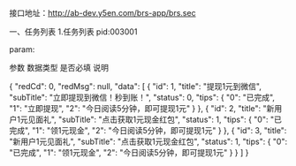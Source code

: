 

接口地址：http://ab-dev.y5en.com/brs-app/brs.sec

一、任务列表
1.任务列表
pid:003001

param:

参数	数据类型	是否必填	说明




{
  "redCd": 0,
  "redMsg": null,
  "data": [
    {
      "id": 1,
      "title": "提现1元到微信",
      "subTitle": "立即提现到微信！秒到账！",
      "status": 0,
      "tips": {
        "0": "已完成",
        "1": "立即提现",
        "2": "今日阅读5分钟，即可提现1元"
      }
    },
    {
      "id": 2,
      "title": "新用户1元见面礼",
      "subTitle": "点击获取1元现金红包",
      "status": 1,
      "tips": {
        "0": "已完成",
        "1": "领1元现金",
        "2": "今日阅读5分钟，即可提现1元"
      }
    },
    {
      "id": 3,
      "title": "新用户1元见面礼",
      "subTitle": "点击获取1元现金红包",
      "status": 1,
      "tips": {
        "0": "已完成",
        "1": "领1元现金",
        "2": "今日阅读5分钟，即可提现1元"
      }
    }
  ]
}



